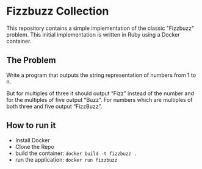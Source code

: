 # Fizzbuzz Collection

This repository contains a simple implementation of the classic "Fizzbuzz" problem. This initial implementation is written in Ruby using a Docker container.

## The Problem
Write a program that outputs the string representation of numbers from 1 to n.

But for multiples of three it should output “Fizz” instead of the number and for the multiples of five output “Buzz”. For numbers which are multiples of both three and five output “FizzBuzz”.

## How to run it
* Install Docker
* Clone the Repo
* build the container: `docker build -t fizzbuzz .`
* run the application: `docker run fizzbuzz`
